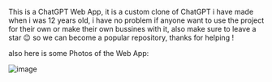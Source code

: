 This is a ChatGPT Web App, it is a custom clone of ChatGPT i have made when i was 12 years old, i have no problem if anyone want to use the project for their own or make their own bussines with it, also make sure to leave a star 😉 so we can become a popular repository, thanks for helping !

also here is some Photos of the Web App: 

![image](https://github.com/Adam9174X/ChatGPT-Web-App/assets/135868743/6c28ccd8-94b2-4125-bb1e-0d3351cb9f89)
